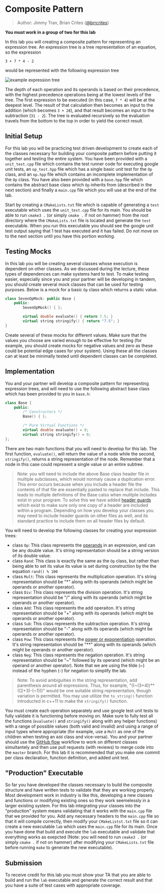 # Composite Pattern

> Author: Jimmy Tran, Brian Crites ([@brrcrites](https://github.com/brrcrites))

**You must work in a group of two for this lab**

In this lab you will creating a composite pattern for representing an expression tree. An expression tree is a tree representation of an equation, so the expression

```
3 + 7 * 4 - 2
```

would be represented with the following expression tree

![example expression tree](https://github.com/cs100/template-lab-03-composite-strategy/blob/master/images/intro-tree.png?raw=true)

The depth of each operation and its operands is based on their precedence, with the highest precedence operations being at the lowest levels of the tree. The first expression to be executed (in this case, `7 * 4`) will be at the deepest level. The result of that calculation then becomes an input to the addition (which becomes `3 + 28`), and that result becomes an input to the subtraction (`31 - 2`). The tree is evaluated recursively so the evaluation travels from the bottom to the top in order to yield the correct result.

## Initial Setup

For this lab you will be practicing test driven development to create each of the classes necessary for building your composite pattern before putting it together and testing the entire system. You have been provided with a `unit_test.cpp` file which contains the test runner code for executing google unit tests, an `op_test.hpp` file which has a single basic unit test for the `Op` class, and an `op.hpp` file which contains an incomplete implementation of the `Op` class. You have also been provided with a `base.hpp` file which contains the abstract base class which `Op` inherits from (described in the next section) and finally a `main.cpp` file which you will use at the end of the lab.

Start by creating a `CMakeLists.txt` file which is capable of generating a `test` executable which uses the `unit_test.cpp` file for its main. You should be able to run `cmake3 .` (or simply `cmake .` if not on hammer) from the root directory where the `CMakeLists.txt` file is located and generate the `test` executable. When you run this executable you should see the google unit test output saying that 1 test has executed and it has failed. Do not move on to the next section until you have this portion working.

## Testing Mocks

In this lab you will be creating several classes whose execution is dependent on other classes. As we discussed during the lecture, these types of dependences can make systems hard to test. To make testing easier, especially since you and your partner will be developing in tandem, you should create several mock classes that can be used for testing purposes. Below is a mock for a basic `Op` class which returns a static value.

```c++
class SevenOpMock: public Base {
    public:
        SevenOpMock() { };

        virtual double evaluate() { return 7.5; }
        virtual string stringify() { return "7.5"; }
}
```

Create several of these mocks for different values. Make sure that the values you choose are varied enough to be effective for testing (for example, you should create mocks for negative values and zero as these could be potential edge cases for your system). Using these all the classes can at least be minimally tested until dependent classes can be completed.

## Implementation

You and your partner will develop a composite pattern for representing expression trees, and will need to use the following abstract base class which has been provided to you in `base.h`:

```c++
class Base {
    public:
        /* Constructors */
        Base() { };

        /* Pure Virtual Functions */
        virtual double evaluate() = 0;
        virtual string stringify() = 0;
};
```

There are two main functions that you will need to develop for this lab. The first function, `evaluate()`, will return the value of a node while the second, `stringify()`, returns a string representation of the node. Remember that a node in this case could represent a single value or an entire subtree.

> Note: you will need to include the above Base class header file in multiple subclasses, which would normaly cause a duplication error. This error occurs because when you include a header file the contents of that file are essentially pasted to replace that include. This leads to multiple definitions of the Base calss when mulitple includes exist in your program. To solve this we have added [header guards](https://www.learncpp.com/cpp-tutorial/header-guards/) which exist to make sure only one copy of a header are included within a program. Depending on how you develop your classes you may need to include header guards on other files as well, and its standard practice to include them on all header files by default.

You will need to develop the following classes for creating your expression trees:

* class `Op`: This class represents the [operands](https://en.wikipedia.org/wiki/Operand) in an expression, and can be any double value. It's string representation should be a string version of its double value.
* class `Rand`: This class is exactly the same as the `Op` class, but rather than being able to set its value its value is set during construction by the the equation `rand() % 100`
* class `Mult`: This class represents the multiplication operation. It's string representation should be "\*" along with its operands (which might be operands or another operator).
* class `Div`: This class represents the division operation. It's string representation should be "/" along with its operands (which might be operands or another operator).
* class `Add`: This class represents the add operaiton. It's string representation should be "+" along with its operands (which might be operands or another operator).
* class `Sub`: This class represents the subtraction operation. It's string representation should be "-" along with its operands (which might be operands or another operator).
* class `Pow`: This class represents the [power or exponentiation](https://en.wikipedia.org/wiki/Exponentiation) operation. It's string representation should be "\*\*" along with its operands (which might be operands or another operator).
* class `Neg`: This class represents the negation operation. It's string representation should be "\~" followed by its operand (which might be an operand or another operator).  Note that we are using the tilde (~) instead of the hyphen (-) for negation to simplify the lab.

> Note: To avoid ambiguities in the string representation, add parenthesis around all expressions.  Thus, for example, "((~(3+4))**((2+3)-(~1)))" would be one suitable string representation, though variation is permitted.  You may use utilize the `to_string()` function introducted in c++11 to make the `stringify()` function.

You must create each operation separately and use google test unit tests to fully validate it is functioning before moving on. Make sure to fully test all the functions (`evaluate()` and `stringify()` along with any helper functions) with a range of possible values (both valid and invalid) and using a range of input types where appropriate (for example, use a `Mult` as one of the children when testing an `Add` class and vice-versa). You and your partner should use the [GitHub flow](https://guides.github.com/introduction/flow/) workflow to work on different classes simultantely and then use pull requests (with reviews) to merge code into the `master` branch. For this lab it is recommended that you make one commit per class declaration, function definition, and added unit test.

## "Production" Executable

So far you have developed the classes necessary to build the composite structure and have written tests to validate that they are working properly. Most development work in industry is like this, developing a new classes and functions or modifying existing ones so they work seemelessly in a larger existing system. For this lab integrating your classes into the "production" system means validating that it works with the `main.cpp` file that we provided for you. Add any necessary headers to the `main.cpp` file so that it will compile correctly, then modify your `CMakeListst.txt` file so it can create a new executable `lab` which uses the `main.cpp` file for its main. Once you have done that build and execute the `lab` executable and validate that everything works as exepcted (Note: you will need to run `cmake3 .` (or simply `cmake .` if not on hammer) after modifying your `CMakeLists.txt` file before running `make` to generate the new executable).

## Submission

To receive credit for this lab you must show your TA that you are able to build and run the `lab` executable and generate the correct result and that you have a suite of test cases with appropriate coverage.

